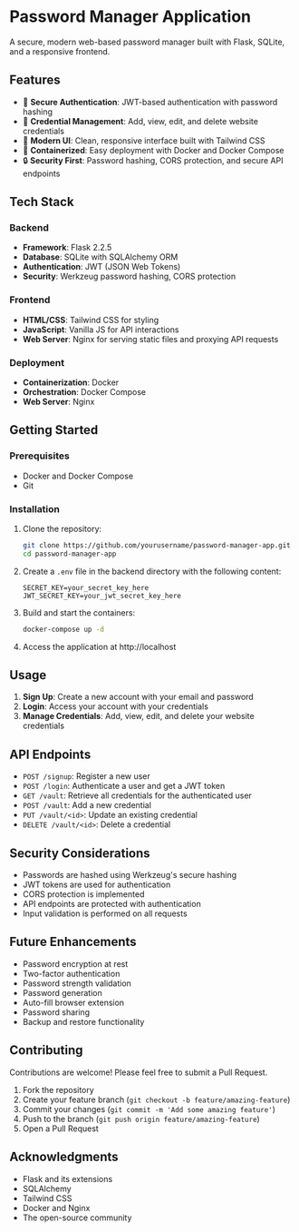 # Password Manager Application

A secure, modern web-based password manager built with Flask, SQLite, and a responsive frontend.


## Features

- 🔐 **Secure Authentication**: JWT-based authentication with password hashing
- 📝 **Credential Management**: Add, view, edit, and delete website credentials
- 🎨 **Modern UI**: Clean, responsive interface built with Tailwind CSS
- 🚀 **Containerized**: Easy deployment with Docker and Docker Compose
- 🔒 **Security First**: Password hashing, CORS protection, and secure API endpoints

## Tech Stack

### Backend
- **Framework**: Flask 2.2.5
- **Database**: SQLite with SQLAlchemy ORM
- **Authentication**: JWT (JSON Web Tokens)
- **Security**: Werkzeug password hashing, CORS protection

### Frontend
- **HTML/CSS**: Tailwind CSS for styling
- **JavaScript**: Vanilla JS for API interactions
- **Web Server**: Nginx for serving static files and proxying API requests

### Deployment
- **Containerization**: Docker
- **Orchestration**: Docker Compose
- **Web Server**: Nginx

## Getting Started

### Prerequisites
- Docker and Docker Compose
- Git

### Installation

1. Clone the repository:
   ```bash
   git clone https://github.com/yourusername/password-manager-app.git
   cd password-manager-app
   ```

2. Create a `.env` file in the backend directory with the following content:
   ```
   SECRET_KEY=your_secret_key_here
   JWT_SECRET_KEY=your_jwt_secret_key_here
   ```

3. Build and start the containers:
   ```bash
   docker-compose up -d
   ```

4. Access the application at http://localhost

## Usage

1. **Sign Up**: Create a new account with your email and password
2. **Login**: Access your account with your credentials
3. **Manage Credentials**: Add, view, edit, and delete your website credentials

## API Endpoints

- `POST /signup`: Register a new user
- `POST /login`: Authenticate a user and get a JWT token
- `GET /vault`: Retrieve all credentials for the authenticated user
- `POST /vault`: Add a new credential
- `PUT /vault/<id>`: Update an existing credential
- `DELETE /vault/<id>`: Delete a credential

## Security Considerations

- Passwords are hashed using Werkzeug's secure hashing
- JWT tokens are used for authentication
- CORS protection is implemented
- API endpoints are protected with authentication
- Input validation is performed on all requests

## Future Enhancements

- Password encryption at rest
- Two-factor authentication
- Password strength validation
- Password generation
- Auto-fill browser extension
- Password sharing
- Backup and restore functionality

## Contributing

Contributions are welcome! Please feel free to submit a Pull Request.

1. Fork the repository
2. Create your feature branch (`git checkout -b feature/amazing-feature`)
3. Commit your changes (`git commit -m 'Add some amazing feature'`)
4. Push to the branch (`git push origin feature/amazing-feature`)
5. Open a Pull Request


## Acknowledgments

- Flask and its extensions
- SQLAlchemy
- Tailwind CSS
- Docker and Nginx
- The open-source community 
